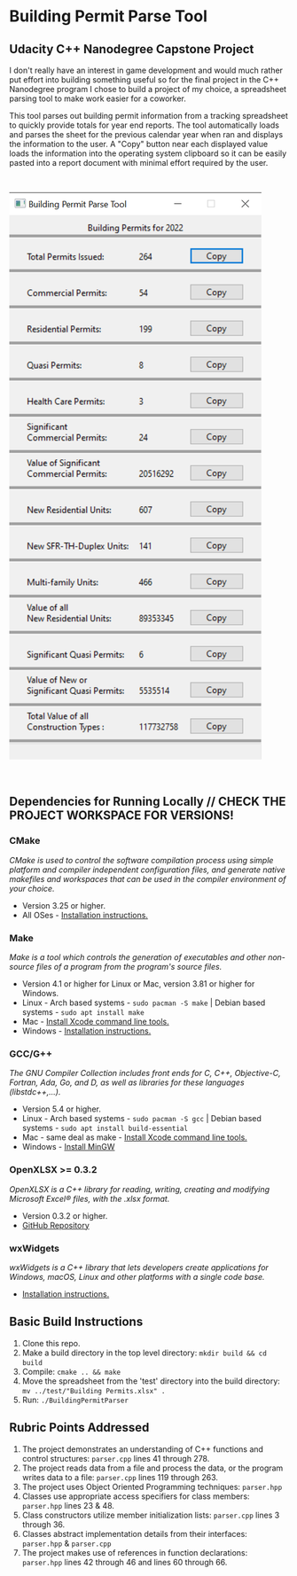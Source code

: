 
# Building Permit Parse Tool

## Udacity C++ Nanodegree Capstone Project


I don't really have an interest in game development and would much rather put effort into building something useful so for the final project in the C++ Nanodegree program I chose to build a project of my choice, a spreadsheet parsing tool to make work easier for a coworker.<br>

This tool parses out building permit information from a tracking spreadsheet to quickly provide totals for year end reports.  The tool automatically loads and parses the sheet for the previous calendar year when ran and displays the information to the user.  A "Copy" button near each displayed value loads the information into the operating system clipboard so it can be easily pasted into a report document with minimal effort required by the user.

<br>

![Permit Parser](screenshot/screenshot.png)

<br>

## Dependencies for Running Locally // CHECK THE PROJECT WORKSPACE FOR VERSIONS!

### CMake

*CMake is used to control the software compilation process using simple platform and compiler independent configuration files, and generate native makefiles and workspaces that can be used in the compiler environment of your choice.*
  * Version 3.25 or higher.
  * All OSes - [Installation instructions.](https://cmake.org/install/)

### Make

*Make is a tool which controls the generation of executables and other non-source files of a program from the program's source files.*
* Version 4.1 or higher for Linux or Mac, version 3.81 or higher for Windows.
* Linux - Arch based systems - `sudo pacman -S make` |  Debian based systems - `sudo apt install make`
* Mac - [Install Xcode command line tools.](https://developer.apple.com/xcode/features/)
* Windows - [Installation instructions.](http://gnuwin32.sourceforge.net/packages/make.htm)

### GCC/G++

*The GNU Compiler Collection includes front ends for C, C++, Objective-C, Fortran, Ada, Go, and D, as well as libraries for these languages (libstdc++,...).*
* Version 5.4 or higher.
* Linux - Arch based systems - `sudo pacman -S gcc` | Debian based systems - `sudo apt install build-essential`
* Mac - same deal as make - [Install Xcode command line tools.](https://developer.apple.com/xcode/features/)
* Windows - [Install MinGW](http://www.mingw.org/)

### OpenXLSX >= 0.3.2

*OpenXLSX is a C++ library for reading, writing, creating and modifying Microsoft Excel® files, with the .xlsx format.*
* Version 0.3.2 or higher.
* [GitHub Repository](https://github.com/troldal/OpenXLSX)

### wxWidgets
*wxWidgets is a C++ library that lets developers create applications for Windows, macOS, Linux and other platforms with a single code base.*
  * [Installation instructions.](https://wiki.wxwidgets.org/Install)

## Basic Build Instructions

1. Clone this repo.
2. Make a build directory in the top level directory: `mkdir build && cd build`
3. Compile: `cmake .. && make`
4. Move the spreadsheet from the 'test' directory into the build directory: `mv ../test/"Building Permits.xlsx" .`
5. Run: `./BuildingPermitParser`

## Rubric Points Addressed

1. The project demonstrates an understanding of C++ functions and control structures: `parser.cpp` lines 41 through 278.
2. The project reads data from a file and process the data, or the program writes data to a file: `parser.cpp` lines 119 through 263.
3. The project uses Object Oriented Programming techniques: `parser.hpp`
4. Classes use appropriate access specifiers for class members: `parser.hpp` lines 23 & 48.
5. Class constructors utilize member initialization lists: `parser.cpp` lines 3 through 36.
6. Classes abstract implementation details from their interfaces: `parser.hpp` & `parser.cpp`
7. The project makes use of references in function declarations: `parser.hpp` lines 42 through 46 and lines 60 through 66.

